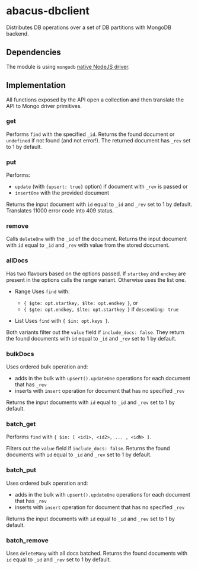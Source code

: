 abacus-dbclient
===
Distributes DB operations over a set of DB partitions with MongoDB backend.

Dependencies
------------
The module is using `mongodb` [native NodeJS driver](https://github.com/mongodb/node-mongodb-native).

Implementation
--------------
All functions exposed by the API open a collection and then translate the API to Mongo driver primitives.

### get
Performs `find` with the specified `_id`. Returns the found document or `undefined` if not found (and not error!). The returned document has `_rev` set to 1 by default.


### put
Performs:
* `update` (with `{upsert: true}` option) if document with `_rev` is passed or
* `insertOne` with the provided document

Returns the input document with `id` equal to `_id` and `_rev` set to 1 by default. Translates 11000 error code into 409 status.

### remove
Calls `deleteOne` with the `_id` of the document. Returns the input document with `id` equal to `_id` and `_rev` with value from the stored document.

### allDocs
Has two flavours based on the options passed. If `startkey` and `endkey` are present in the options calls the range variant. Otherwise uses the list one.

* Range
    Uses `find` with: 
    * `{ $gte: opt.startkey, $lte: opt.endkey }`, or
    * `{ $gte: opt.endkey, $lte: opt.startkey }` if `descending: true`
 
* List
    Uses `find` with `{ $in: opt.keys }`.

Both variants filter out the `value` field if `include_docs: false`. They return the found documents with `id` equal to `_id` and `_rev` set to 1 by default.

### bulkDocs
Uses ordered bulk operation and:
* adds in the bulk with `upsert().updateOne` operations for each document that has `_rev`
* inserts with `insert` operation for document that has no specified `_rev`

Returns the input documents with `id` equal to `_id` and `_rev` set to 1 by default.

### batch_get
Performs `find` with `{ $in: [ <id1>, <id2>, ... , <idN> ]`.

Filters out the `value` field if `include_docs: false`. Returns the found documents with `id` equal to `_id` and `_rev` set to 1 by default.

### batch_put
Uses ordered bulk operation and:
* adds in the bulk with `upsert().updateOne` operations for each document that has `_rev`
* inserts with `insert` operation for document that has no specified `_rev`

Returns the input documents with `id` equal to `_id` and `_rev` set to 1 by default.

### batch_remove
Uses `deleteMany` with all docs batched. Returns the found documents with `id` equal to `_id` and `_rev` set to 1 by default.
